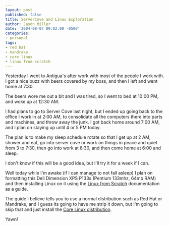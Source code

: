 ```yaml
---
layout: post
published: false
title: ServerCove and Linux Exploration
author: Jason Miller
date: '2004-08-07 09:02:00 -0500'
categories:
- personal
tags:
- red hat
- mandrake
- core linux
- linux from scratch
---
```


Yesterday I went to Antigua's after work with most of the people I work with. I
got a nice buzz with beers covered by my boss, and then I left and went home at
7:30.

The beers wore me out a bit and I was tired, so I went to bed at 10:00 PM, and
woke up at 12:30 AM.

I had plans to go to Server Cove last night, but I ended up going back to the
office I work in at 2:00 AM, to consolidate all the computers there into parts
and machines, and throw away the junk. I got back home around 7:00 AM, and I
plan on staying up until 4 or 5 PM today.

The plan is to make my sleep schedule rotate so that I get up at 2 AM, shower
and eat, go into server cove or work on things in peace and quiet from 3 to
7:30, then go into work at 8:30, and then come home at 6:00 and sleep.

I don't know if this will be a good idea, but I'll try it for a week if I can.

Well today while I'm awake (if I can manage to not fall asleep) I plan on
formatting this Dell Dimension XPS P133s (Pentium 133mhz, 64mb RAM) and then
installing Linux on it using the [Linux from
Scratch](http://www.linuxfromscratch.org/) documentation as a guide.

The guide I believe tells you to use a normal distribution such as Red Hat or
Mandrake, and I guess its going to have me strip it down, but I'm going to skip
that and just install the [Core Linux
distribution](http://coredistro.sourceforge.net/).

Yawn!
